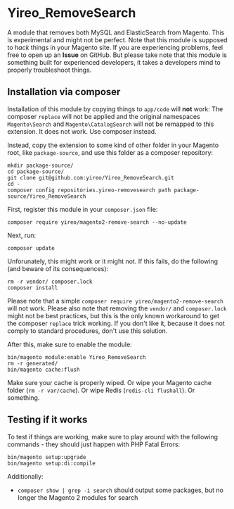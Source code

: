 # Yireo_RemoveSearch
A module that removes both MySQL and ElasticSearch from Magento. This is experimental and might not be perfect. Note that this module is supposed to *hack* things in your Magento site. If you are experiencing problems, feel free to open up an **Issue** on GitHub. But please take note that this module is something built for experienced developers, it takes a developers mind to properly troubleshoot things.

## Installation via composer
Installation of this module by copying things to `app/code` will **not** work: The composer `replace` will not be applied and the original namespaces `Magento\Search` and `Magento\CatalogSearch` will not be remapped to this extension. It does not work. Use composer instead.

Instead, copy the extension to some kind of other folder in your Magento root, like `package-source`, and use this folder as a composer repository:

    mkdir package-source/
    cd package-source/
    git clone git@github.com:yireo/Yireo_RemoveSearch.git
    cd -
    composer config repositories.yireo-removesearch path package-source/Yireo_RemoveSearch

First, register this module in your `composer.json` file:

    composer require yireo/magento2-remove-search --no-update

Next, run:

    composer update

Unforunately, this might work or it might not. If this fails, do the following (and beware of its consequences):

    rm -r vendor/ composer.lock
    composer install
    
Please note that a simple `composer require yireo/magento2-remove-search` will not work. Please also note that removing the `vendor/` and `composer.lock` might not be best practices, but this is the only known workaround to get the composer `replace` trick working. If you don't like it, because it does not comply to standard procedures, don't use this solution.

After this, make sure to enable the module:

    bin/magento module:enable Yireo_RemoveSearch
    rm -r generated/
    bin/magento cache:flush

Make sure your cache is properly wiped. Or wipe your Magento cache folder (`rm -r var/cache`). Or wipe Redis (`redis-cli flushall`). Or something.
    
## Testing if it works
To test if things are working, make sure to play around with the following commands - they should just happen with PHP Fatal Errors:
     
    bin/magento setup:upgrade
    bin/magento setup:di:compile

Additionally:

- `composer show | grep -i search` should output some packages, but no longer the Magento 2 modules for search
